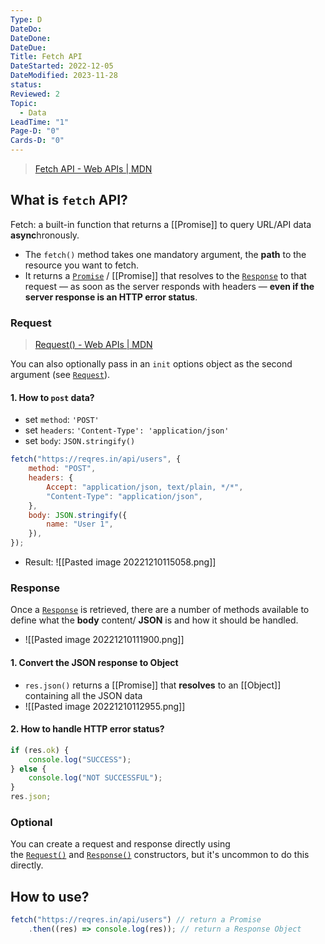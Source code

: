 ```yaml
---
Type: D
DateDo:
DateDone:
DateDue:
Title: Fetch API
DateStarted: 2022-12-05
DateModified: 2023-11-28
status:
Reviewed: 2
Topic:
  - Data
LeadTime: "1"
Page-D: "0"
Cards-D: "0"
---
```


> [Fetch API - Web APIs | MDN](https://developer.mozilla.org/en-US/docs/Web/API/Fetch_API)

## What is `fetch` API?

Fetch: a built-in function that returns a [[Promise]] to query URL/API data **async**hronously.

- The `fetch()` method takes one mandatory argument, the **path** to the resource you want to fetch.
- It returns a [`Promise`](https://developer.mozilla.org/en-US/docs/Web/JavaScript/Reference/Global_Objects/Promise) / [[Promise]] that resolves to the [`Response`](https://developer.mozilla.org/en-US/docs/Web/API/Response) to that request — as soon as the server responds with headers — **even if the server response is an HTTP error status**.

### Request

> [Request() - Web APIs | MDN](https://developer.mozilla.org/en-US/docs/Web/API/Request/Request)

You can also optionally pass in an `init` options object as the second argument (see [`Request`](https://developer.mozilla.org/en-US/docs/Web/API/Request)).

#### 1. How to `post` data?

- set `method`: `'POST'`
- set `headers`: `'Content-Type': 'application/json'`
- set `body`: `JSON.stringify()`

```js
fetch("https://reqres.in/api/users", {
	method: "POST",
	headers: {
		Accept: "application/json, text/plain, */*",
		"Content-Type": "application/json",
	},
	body: JSON.stringify({
		name: "User 1",
	}),
});
```

- Result: ![[Pasted image 20221210115058.png]]

### Response

Once a [`Response`](https://developer.mozilla.org/en-US/docs/Web/API/Response) is retrieved, there are a number of methods available to define what the **body** content/ **JSON** is and how it should be handled.

- ![[Pasted image 20221210111900.png]]

#### 1. Convert the JSON response to Object

- `res.json()` returns a [[Promise]] that **resolves** to an [[Object]] containing all the JSON data
- ![[Pasted image 20221210112955.png]]

#### 2. How to handle HTTP error status?

```js
if (res.ok) {
	console.log("SUCCESS");
} else {
	console.log("NOT SUCCESSFUL");
}
res.json;
```

### Optional

You can create a request and response directly using the [`Request()`](https://developer.mozilla.org/en-US/docs/Web/API/Request/Request "Request()") and [`Response()`](https://developer.mozilla.org/en-US/docs/Web/API/Response/Response "Response()") constructors, but it's uncommon to do this directly.

## How to use?

```js
fetch("https://reqres.in/api/users") // return a Promise
	.then((res) => console.log(res)); // return a Response Object
```
